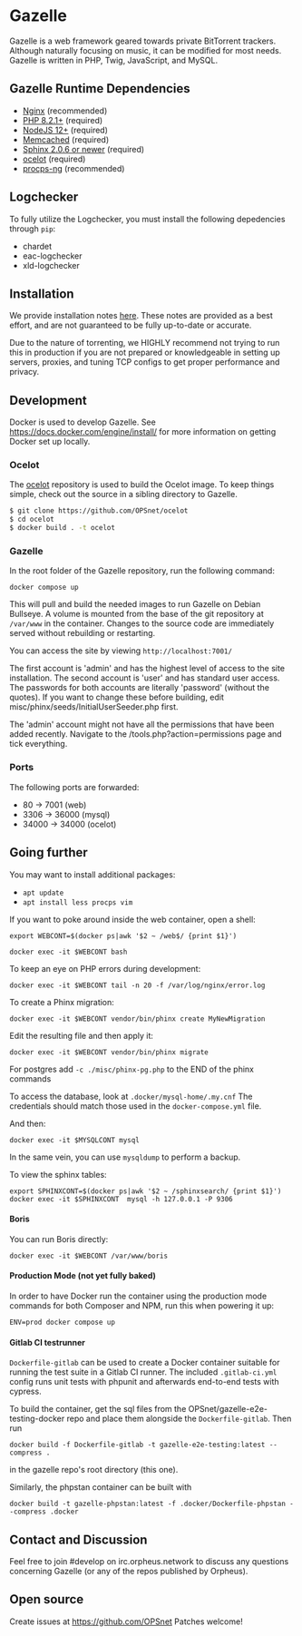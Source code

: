 # Gazelle

Gazelle is a web framework geared towards private BitTorrent trackers.
Although naturally focusing on music, it can be modified for most
needs. Gazelle is written in PHP, Twig, JavaScript, and MySQL.

## Gazelle Runtime Dependencies
* [Nginx](http://wiki.nginx.org/Main) (recommended)
* [PHP 8.2.1+](https://www.php.net/) (required)
* [NodeJS 12+](https://nodejs.org/en/) (required)
* [Memcached](http://memcached.org/) (required)
* [Sphinx 2.0.6 or newer](http://sphinxsearch.com/) (required)
* [ocelot](https://github.com/OPSnet/Ocelot) (required)
* [procps-ng](http://sourceforge.net/projects/procps-ng/) (recommended)

## Logchecker
To fully utilize the Logchecker, you must install the following
depedencies through `pip`:
* chardet
* eac-logchecker
* xld-logchecker

## Installation

We provide installation notes [here](docs/INSTALL.txt). These notes are provided
as a best effort, and are not guaranteed to be fully up-to-date or accurate.

Due to the nature of torrenting, we HIGHLY recommend not trying to run this in
production if you are not prepared or knowledgeable in setting up servers,
proxies, and tuning TCP configs to get proper performance and privacy.

## Development
Docker is used to develop Gazelle. See https://docs.docker.com/engine/install/
for more information on getting Docker set up locally.

### Ocelot
The [ocelot](https://github.com/OPSnet/Ocelot) repository is used to build the Ocelot image. To keep things simple, check out the source in a
sibling directory to Gazelle.

```bash
$ git clone https://github.com/OPSnet/ocelot
$ cd ocelot
$ docker build . -t ocelot
```

### Gazelle
In the root folder of the Gazelle repository, run the following command:

`docker compose up`

This will pull and build the needed images to run Gazelle on Debian
Bullseye. A volume is mounted from the base of the git repository at
`/var/www` in the container. Changes to the source code are
immediately served without rebuilding or restarting.

You can access the site by viewing `http://localhost:7001/`

The first account is 'admin' and has the highest level of  access
to the site installation. The second account is 'user' and has
standard user access. The passwords for both accounts are literally
'password' (without the quotes). If you want to change these before
building, edit misc/phinx/seeds/InitialUserSeeder.php first.

The 'admin' account might not have all the permissions that have
been added recently. Navigate to the /tools.php?action=permissions
page and tick everything.

### Ports
The following ports are forwarded:
* 80 -> 7001 (web)
* 3306 -> 36000 (mysql)
* 34000 -> 34000 (ocelot)

## Going further
You may want to install additional packages:
* `apt update`
* `apt install less procps vim`

If you want to poke around inside the web container, open a shell:

`export WEBCONT=$(docker ps|awk '$2 ~ /web$/ {print $1}')`

`docker exec -it $WEBCONT bash`

To keep an eye on PHP errors during development:

`docker exec -it $WEBCONT tail -n 20 -f /var/log/nginx/error.log`

To create a Phinx migration:

`docker exec -it $WEBCONT vendor/bin/phinx create MyNewMigration`

Edit the resulting file and then apply it:

`docker exec -it $WEBCONT vendor/bin/phinx migrate`

For postgres add `-c ./misc/phinx-pg.php` to the END of the phinx commands

To access the database, look at `.docker/mysql-home/.my.cnf`
The credentials should match those used in the `docker-compose.yml` file.

And then:

`docker exec -it $MYSQLCONT mysql`

In the same vein, you can use `mysqldump` to perform a backup.

To view the sphinx tables:

`export SPHINXCONT=$(docker ps|awk '$2 ~ /sphinxsearch/ {print $1}')`
`docker exec -it $SPHINXCONT  mysql -h 127.0.0.1 -P 9306`

#### Boris
You can run Boris directly:

`docker exec -it $WEBCONT /var/www/boris`

#### Production Mode (not yet fully baked)
In order to have Docker run the container using the production mode commands
for both Composer and NPM, run this when powering it up:

`ENV=prod docker compose up`

#### Gitlab CI testrunner
`Dockerfile-gitlab` can be used to create a Docker container suitable for
running the test suite in a Gitlab CI runner. The included `.gitlab-ci.yml`
config runs unit tests with phpunit and afterwards end-to-end tests with
cypress.

To build the container, get the sql files from the OPSnet/gazelle-e2e-testing-docker
repo and place them alongside the `Dockerfile-gitlab`. Then run

    docker build -f Dockerfile-gitlab -t gazelle-e2e-testing:latest --compress .

in the gazelle repo's root directory (this one).

Similarly, the phpstan container can be built with

    docker build -t gazelle-phpstan:latest -f .docker/Dockerfile-phpstan --compress .docker

## Contact and Discussion
Feel free to join #develop on irc.orpheus.network to discuss any
questions concerning Gazelle (or any of the repos published by
Orpheus).

## Open source
Create issues at https://github.com/OPSnet
Patches welcome!
